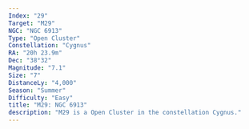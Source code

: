 ```yaml
---
Index: "29"
Target: "M29"
NGC: "NGC 6913"
Type: "Open Cluster"
Constellation: "Cygnus"
RA: "20h 23.9m"
Dec: "38°32"
Magnitude: "7.1"
Size: "7"
DistanceLy: "4,000"
Season: "Summer"
Difficulty: "Easy"
title: "M29: NGC 6913"
description: "M29 is a Open Cluster in the constellation Cygnus."
---
```

